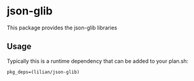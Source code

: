 # json-glib

This package provides the json-glib libraries

## Usage

Typically this is a runtime dependency that can be added to your
plan.sh:

    pkg_deps=(lilian/json-glib)
